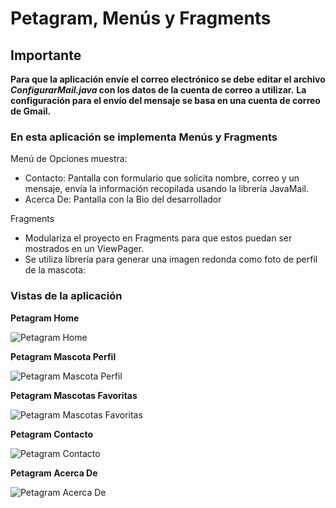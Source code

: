 # Petagram, Menús y Fragments

## Importante

**Para que la aplicación envíe el correo electrónico se debe editar el archivo *ConfigurarMail.java* con los datos de la cuenta de correo a utilizar.**
**La configuración para el envío del mensaje se basa en una cuenta de correo de Gmail.**


### En esta aplicación se implementa Menús y Fragments

Menú de Opciones muestra:
* Contacto: Pantalla con formulario que solicita nombre, correo y un mensaje, envía la información recopilada usando la librería JavaMail.
* Acerca De: Pantalla con la Bio del desarrollador

Fragments
* Modulariza el proyecto en Fragments para que estos puedan ser mostrados en un ViewPager.
* Se utiliza librería para generar una imagen redonda como foto de perfil de la mascota: 

### Vistas de la aplicación

**Petagram Home**

![Petagram Home](https://github.com/luigi-git/Petagram-Menus-Fragmentes/blob/master/Petagrama_Fragmet_Home.png)

**Petagram Mascota Perfil**

![Petagram Mascota Perfil](https://github.com/luigi-git/Petagram-Menus-Fragmentes/blob/master/Petagram_Fragment_MascotaPerfil.png)

**Petagram Mascotas Favoritas**

![Petagram Mascotas Favoritas](https://github.com/luigi-git/Petagram-Menus-Fragmentes/blob/master/Petagram_MascotasFavoritas.png)

**Petagram Contacto**

![Petagram Contacto](https://github.com/luigi-git/Petagram-Menus-Fragmentes/blob/master/Petagram_Contacto.png)

**Petagram Acerca De**

![Petagram Acerca De](https://github.com/luigi-git/Petagram-Menus-Fragmentes/blob/master/Petagram_AcercaDe.png)
